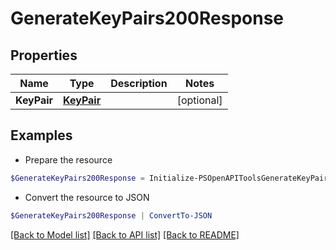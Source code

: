 # GenerateKeyPairs200Response
## Properties

Name | Type | Description | Notes
------------ | ------------- | ------------- | -------------
**KeyPair** | [**KeyPair**](KeyPair.md) |  | [optional] 

## Examples

- Prepare the resource
```powershell
$GenerateKeyPairs200Response = Initialize-PSOpenAPIToolsGenerateKeyPairs200Response  -KeyPair null
```

- Convert the resource to JSON
```powershell
$GenerateKeyPairs200Response | ConvertTo-JSON
```

[[Back to Model list]](../README.md#documentation-for-models) [[Back to API list]](../README.md#documentation-for-api-endpoints) [[Back to README]](../README.md)

